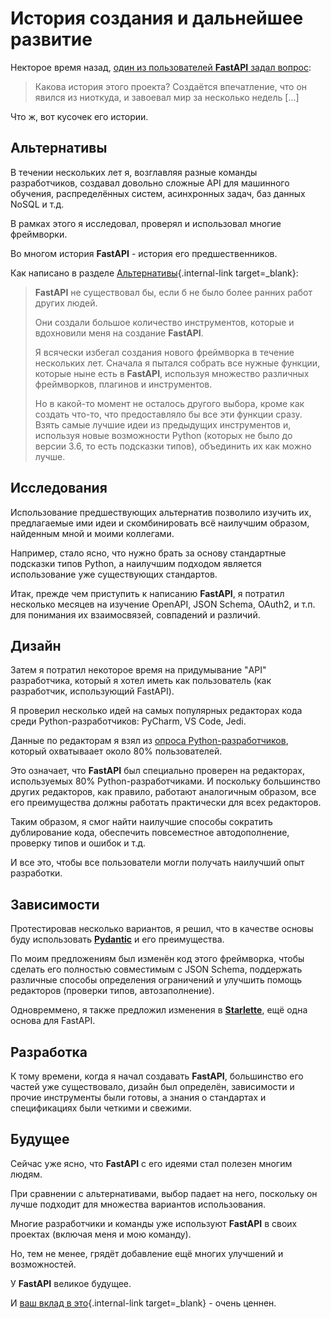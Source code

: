 # История создания и дальнейшее развитие

Некторое время назад, <a href="https://github.com/tiangolo/fastapi/issues/3#issuecomment-454956920" class="external-link" target="_blank">один из пользователей **FastAPI** задал вопрос</a>:

> Какова история этого проекта? Создаётся впечатление, что он явился из ниоткуда, и завоевал мир за несколько недель [...]

Что ж, вот кусочек его истории.

## Альтернативы

В течении нескольких лет я, возглавляя разные команды разработчиков, создавал довольно сложные API для машинного обучения, распределённых систем, асинхронных задач, баз данных NoSQL и т.д.

В рамках этого я исследовал, проверял и использовал многие фреймворки.

Во многом история **FastAPI** - история его предшественников.

Как написано в разделе [Альтернативы](alternatives.md){.internal-link target=_blank}:

<blockquote markdown="1">

**FastAPI** не существовал бы, если б не было более ранних работ других людей.

Они создали большое количество инструментов, которые и вдохновили меня на создание **FastAPI**.

Я всячески избегал создания нового фреймворка в течение нескольких лет. Сначала я пытался собрать все нужные функции, которые ныне есть в **FastAPI**, используя множество различных фреймворков, плагинов и инструментов.

Но в какой-то момент не осталось другого выбора, кроме как создать что-то, что предоставляло бы все эти функции сразу. Взять самые лучшие идеи из предыдущих инструментов и, используя новые возможности Python (которых не было до версии 3.6, то есть подсказки типов), объединить их как можно лучше.

</blockquote>

## Исследования

Использование предшествующих альтернатив позволило изучить их, предлагаемые ими идеи и скомбинировать всё наилучшим образом, найденным мной и моими коллегами.

Например, стало ясно, что нужно брать за основу стандартные подсказки типов Python, а наилучшим подходом является использование уже существующих стандартов.

Итак, прежде чем приступить к написанию **FastAPI**, я потратил несколько месяцев на изучение OpenAPI, JSON Schema, OAuth2, и т.п. для понимания их взаимосвязей, совпадений и различий.

## Дизайн

Затем я потратил некоторое время на придумывание "API" разработчика, который я хотел иметь как пользователь (как разработчик, использующий FastAPI).

Я проверил несколько идей на самых популярных редакторах кода среди Python-разработчиков: PyCharm, VS Code, Jedi.

Данные по редакторам я взял из <a href="https://www.jetbrains.com/research/python-developers-survey-2018/#development-tools" class="external-link" target="_blank">опроса Python-разработчиков</a>, который охватываает около 80% пользователей.

Это означает, что **FastAPI** был специально проверен на редакторах, используемых 80% Python-разработчиками. И поскольку большинство других редакторов, как правило, работают аналогичным образом, все его преимущества должны работать практически для всех редакторов.

Таким образом, я смог найти наилучшие способы сократить дублирование кода, обеспечить повсеместное автодополнение, проверку типов и ошибок и т.д.

И все это, чтобы все пользователи могли получать наилучший опыт разработки.

## Зависимости

Протестировав несколько вариантов, я решил, что в качестве основы буду использовать <a href="https://pydantic-docs.helpmanual.io/" class="external-link" target="_blank">**Pydantic**</a> и его преимущества.

По моим предложениям был изменён код этого фреймворка, чтобы сделать его полностью совместимым с JSON Schema, поддержать различные способы определения ограничений и улучшить помощь редакторов (проверки типов, автозаполнение).

Одновреммено, я также предложил изменения в <a href="https://www.starlette.io/" class="external-link" target="_blank">**Starlette**</a>, ещё одна основа для FastAPI.

## Разработка

К тому времени, когда я начал создавать **FastAPI**, большинство его частей уже существовало, дизайн был определён, зависимости и прочие инструменты были готовы, а знания о стандартах и спецификациях были четкими и свежими.

## Будущее

Сейчас уже ясно, что **FastAPI** с его идеями стал полезен многим людям.

При сравнении с альтернативами, выбор падает на него, поскольку он лучше подходит для множества вариантов использования.

Многие разработчики и команды уже используют **FastAPI** в своих проектах (включая меня и мою команду).

Но, тем не менее, грядёт добавление ещё многих улучшений и возможностей.

У **FastAPI** великое будущее.

И [ваш вклад в это](help-fastapi.md){.internal-link target=_blank} - очень ценнен.
